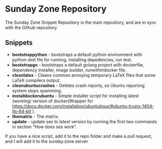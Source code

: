 Sunday Zone Repository
======================

The Sunday Zone Snippet Repository is the main repository, and are in sync with the Github repository.

Snippets
--------

* **bootstrappython** - bootstraps a default python environment with python-doit file for running, installing depedencies, run test.
* **bootstrapgo** - bootstraps a default golang project with dockerfile, dependency installer, image builder, runwithindocker file.
* **cleanlatex** - Cleans common annoying temporary LaTeX files that some LaTeX compilers output.
* **cleanubuntucrashes** - Deletes crash reports, so Ubuntu reporting system stops spamming.
* **installdockerubuntu** - Simple installer script for installing latest (working) version of docker(Wrapper for https://docs.docker.com/installation/ubuntulinux/#ubuntu-trusty-1404-lts-64-bit ).
* **thematrix** - The matrix.
* **update** - update ses to latest version by running the first two commands in section "How does ses work".

If you have a nice script, add it to the repo folder and make a pull request, and I will add it to the sunday.zone server
